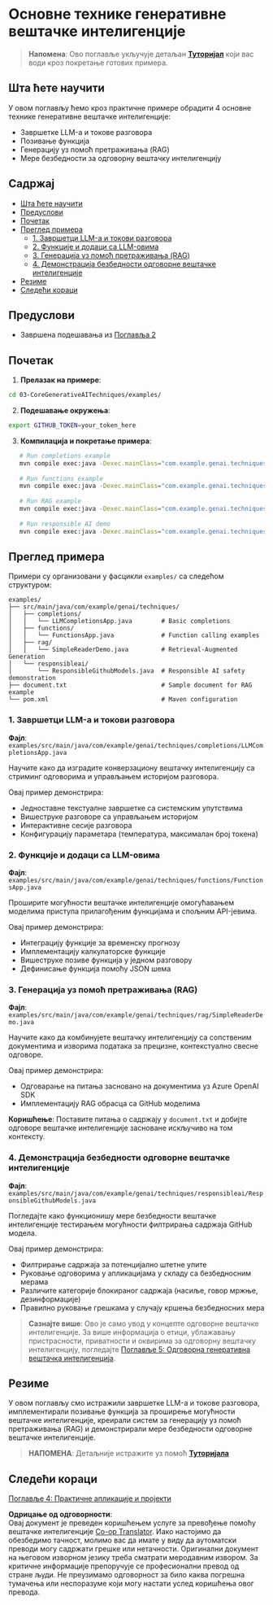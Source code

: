 <!--
CO_OP_TRANSLATOR_METADATA:
{
  "original_hash": "0a27b17f64f598a80b72d93b98b7ed04",
  "translation_date": "2025-07-21T20:41:34+00:00",
  "source_file": "03-CoreGenerativeAITechniques/README.md",
  "language_code": "sr"
}
-->
# Основне технике генеративне вештачке интелигенције

>**Напомена**: Ово поглавље укључује детаљан [**Туторијал**](./TUTORIAL.md) који вас води кроз покретање готових примера.

## Шта ћете научити
У овом поглављу ћемо кроз практичне примере обрадити 4 основне технике генеративне вештачке интелигенције:
- Завршетке LLM-а и токове разговора
- Позивање функција
- Генерацију уз помоћ претраживања (RAG)
- Мере безбедности за одговорну вештачку интелигенцију

## Садржај

- [Шта ћете научити](../../../03-CoreGenerativeAITechniques)
- [Предуслови](../../../03-CoreGenerativeAITechniques)
- [Почетак](../../../03-CoreGenerativeAITechniques)
- [Преглед примера](../../../03-CoreGenerativeAITechniques)
  - [1. Завршетци LLM-а и токови разговора](../../../03-CoreGenerativeAITechniques)
  - [2. Функције и додаци са LLM-овима](../../../03-CoreGenerativeAITechniques)
  - [3. Генерација уз помоћ претраживања (RAG)](../../../03-CoreGenerativeAITechniques)
  - [4. Демонстрација безбедности одговорне вештачке интелигенције](../../../03-CoreGenerativeAITechniques)
- [Резиме](../../../03-CoreGenerativeAITechniques)
- [Следећи кораци](../../../03-CoreGenerativeAITechniques)

## Предуслови

- Завршена подешавања из [Поглавља 2](../../../02-SetupDevEnvironment)

## Почетак

1. **Прелазак на примере**:  
```bash
cd 03-CoreGenerativeAITechniques/examples/
```  
2. **Подешавање окружења**:  
```bash
export GITHUB_TOKEN=your_token_here
```  
3. **Компилација и покретање примера**:  
```bash
   # Run completions example
   mvn compile exec:java -Dexec.mainClass="com.example.genai.techniques.completions.LLMCompletionsApp"
   
   # Run functions example  
   mvn compile exec:java -Dexec.mainClass="com.example.genai.techniques.functions.FunctionsApp"
   
   # Run RAG example
   mvn compile exec:java -Dexec.mainClass="com.example.genai.techniques.rag.SimpleReaderDemo"
   
   # Run responsible AI demo
   mvn compile exec:java -Dexec.mainClass="com.example.genai.techniques.responsibleai.ResponsibleGithubModels"
   ```  

## Преглед примера

Примери су организовани у фасцикли `examples/` са следећом структуром:

```
examples/
├── src/main/java/com/example/genai/techniques/
│   ├── completions/
│   │   └── LLMCompletionsApp.java        # Basic completions 
│   ├── functions/
│   │   └── FunctionsApp.java             # Function calling examples
│   ├── rag/
│   │   └── SimpleReaderDemo.java         # Retrieval-Augmented Generation
│   └── responsibleai/
│       └── ResponsibleGithubModels.java  # Responsible AI safety demonstration
├── document.txt                          # Sample document for RAG example
└── pom.xml                               # Maven configuration
```

### 1. Завршетци LLM-а и токови разговора
**Фајл**: `examples/src/main/java/com/example/genai/techniques/completions/LLMCompletionsApp.java`

Научите како да изградите конверзациону вештачку интелигенцију са стриминг одговорима и управљањем историјом разговора.

Овај пример демонстрира:
- Једноставне текстуалне завршетке са системским упутствима
- Вишеструке разговоре са управљањем историјом
- Интерактивне сесије разговора
- Конфигурацију параметара (температура, максималан број токена)

### 2. Функције и додаци са LLM-овима
**Фајл**: `examples/src/main/java/com/example/genai/techniques/functions/FunctionsApp.java`

Проширите могућности вештачке интелигенције омогућавањем моделима приступа прилагођеним функцијама и спољним API-јевима.

Овај пример демонстрира:
- Интеграцију функције за временску прогнозу
- Имплементацију калкулаторске функције  
- Вишеструке позиве функција у једном разговору
- Дефинисање функција помоћу JSON шема

### 3. Генерација уз помоћ претраживања (RAG)
**Фајл**: `examples/src/main/java/com/example/genai/techniques/rag/SimpleReaderDemo.java`

Научите како да комбинујете вештачку интелигенцију са сопственим документима и изворима података за прецизне, контекстуално свесне одговоре.

Овај пример демонстрира:
- Одговарање на питања засновано на документима уз Azure OpenAI SDK
- Имплементацију RAG обрасца са GitHub моделима

**Коришћење**: Поставите питања о садржају у `document.txt` и добијте одговоре вештачке интелигенције засноване искључиво на том контексту.

### 4. Демонстрација безбедности одговорне вештачке интелигенције
**Фајл**: `examples/src/main/java/com/example/genai/techniques/responsibleai/ResponsibleGithubModels.java`

Погледајте како функционишу мере безбедности вештачке интелигенције тестирањем могућности филтрирања садржаја GitHub модела.

Овај пример демонстрира:
- Филтрирање садржаја за потенцијално штетне упите
- Руковање одговорима у апликацијама у складу са безбедносним мерама
- Различите категорије блокираног садржаја (насиље, говор мржње, дезинформације)
- Правилно руковање грешкама у случају кршења безбедносних мера

> **Сазнајте више**: Ово је само увод у концепте одговорне вештачке интелигенције. За више информација о етици, ублажавању пристрасности, приватности и оквирима за одговорну вештачку интелигенцију, погледајте [Поглавље 5: Одговорна генеративна вештачка интелигенција](../05-ResponsibleGenAI/README.md).

## Резиме

У овом поглављу смо истражили завршетке LLM-а и токове разговора, имплементирали позивање функција за проширење могућности вештачке интелигенције, креирали систем за генерацију уз помоћ претраживања (RAG) и демонстрирали мере безбедности одговорне вештачке интелигенције.

> **НАПОМЕНА**: Детаљније истражите уз помоћ [**Туторијала**](./TUTORIAL.md)

## Следећи кораци

[Поглавље 4: Практичне апликације и пројекти](../04-PracticalSamples/README.md)

**Одрицање од одговорности**:  
Овај документ је преведен коришћењем услуге за превођење помоћу вештачке интелигенције [Co-op Translator](https://github.com/Azure/co-op-translator). Иако настојимо да обезбедимо тачност, молимо вас да имате у виду да аутоматски преводи могу садржати грешке или нетачности. Оригинални документ на његовом изворном језику треба сматрати меродавним извором. За критичне информације препоручује се професионални превод од стране људи. Не преузимамо одговорност за било каква погрешна тумачења или неспоразуме који могу настати услед коришћења овог превода.